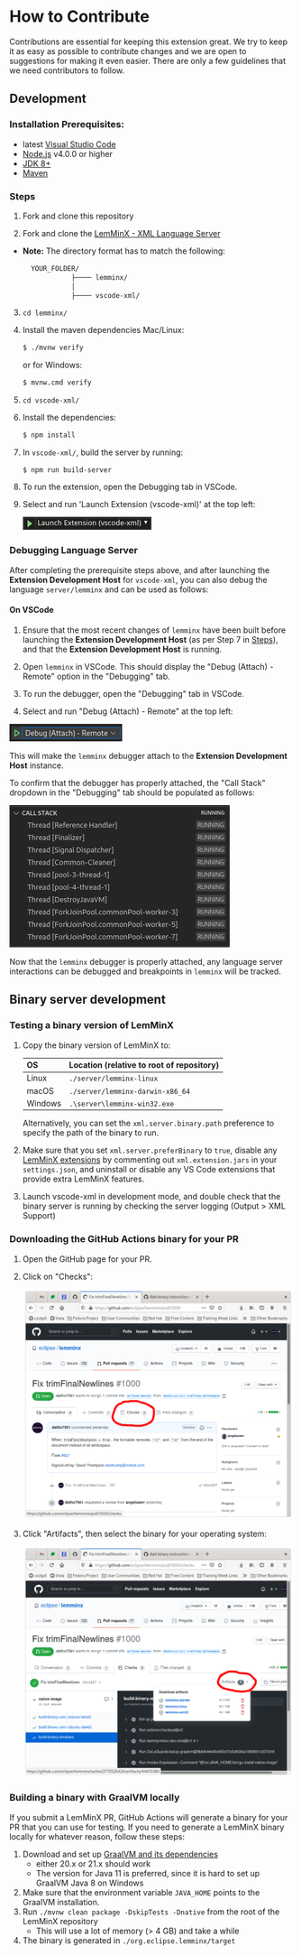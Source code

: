 # How to Contribute

Contributions are essential for keeping this extension great. We try to keep it as easy as possible to contribute changes and we are open to suggestions for making it even easier. There are only a few guidelines that we need contributors to follow.

## Development

### Installation Prerequisites:

  * latest [Visual Studio Code](https://code.visualstudio.com/)
  * [Node.js](https://nodejs.org/) v4.0.0 or higher
  * [JDK 8+](http://www.oracle.com/technetwork/java/javase/downloads/index.html)
  * [Maven](https://maven.apache.org/)

### Steps
1. Fork and clone this repository

2. Fork and clone the [LemMinX - XML Language Server ](https://github.com/eclipse/lemminx)

* **Note:** The directory format has to match the following:

  ```
    YOUR_FOLDER/
              ├──── lemminx/
              │
              ├──── vscode-xml/
  ```

3. `cd lemminx/`

4. Install the maven dependencies Mac/Linux:
	```bash
	$ ./mvnw verify
	```
	or for Windows:
	```bash
	$ mvnw.cmd verify
	```


5. `cd vscode-xml/`

6. Install the dependencies:
	```bash
	$ npm install
	```

7. In `vscode-xml/`, build the server by running:

	```bash
	$ npm run build-server
	```

8. To run the extension, open the Debugging tab in VSCode.
9. Select and run 'Launch Extension (vscode-xml)' at the top left:

    ![ Launch Extension ](./images/LaunchExtension.png)

### Debugging Language Server

After completing the prerequisite steps above, and after launching the **Extension Development Host** for `vscode-xml`, you can also debug the language `server/lemminx` and can be used as follows:

#### On VSCode

1. Ensure that the most recent changes of `lemminx` have been built before launching the **Extension Development Host** (as per Step 7 in [Steps](#Steps)), and that the **Extension Development Host** is running.

2. Open `lemminx` in VSCode. This should display the "Debug (Attach) - Remote" option in the "Debugging" tab.

3. To run the debugger, open the "Debugging" tab in VSCode.

4. Select and run "Debug (Attach) - Remote" at the top left:

  ![Debug Attach Remote](./images/DebugAttachRemote.png)

  This will make the `lemminx` debugger attach to the **Extension Development Host** instance.

  To confirm that the debugger has properly attached, the "Call Stack" dropdown in the "Debugging" tab should be populated as follows:

  ![Debug Menu Call Stack](./images/DebugMenuCallStack.png)

Now that the `lemminx` debugger is properly attached, any language server interactions can be debugged and breakpoints in `lemminx` will be tracked.

## Binary server development

### Testing a binary version of LemMinX

1. Copy the binary version of LemMinX to:

   | OS | Location (relative to root of repository) |
   | --- | --- |
   | Linux | `./server/lemminx-linux` |
   | macOS | `./server/lemminx-darwin-x86_64` |
   | Windows | `.\server\lemminx-win32.exe` |

   Alternatively, you can set the `xml.server.binary.path` preference to specify the path of the binary to run.

2. Make sure that you set `xml.server.preferBinary` to `true`,
disable any [LemMinX extensions](./docs/Extensions.md)
by commenting out `xml.extension.jars` in your `settings.json`,
and uninstall or disable any VS Code extensions that provide extra LemMinX features.

3. Launch vscode-xml in development mode, and double check that the binary server is running by checking the server logging (Output > XML Support)

### Downloading the GitHub Actions binary for your PR

1. Open the GitHub page for your PR.

2. Click on "Checks":

   ![](./images/DownloadBinaryChecks.png)

3. Click "Artifacts", then select the binary for your operating system:

   ![](./images/DownloadBinaryArtifacts.png)

### Building a binary with GraalVM locally

If you submit a LemMinX PR, GitHub Actions will generate a binary for your PR that you can use for testing.
If you need to generate a LemMinX binary locally for whatever reason, follow these steps:

1. Download and set up [GraalVM and its dependencies](https://www.graalvm.org/docs/getting-started/)
    * either 20.x or 21.x should work
    * The version for Java 11 is preferred, since it is hard to set up GraalVM Java 8 on Windows
2. Make sure that the environment variable `JAVA_HOME` points to the GraalVM installation.
3. Run `./mvnw clean package -DskipTests -Dnative` from the root of the LemMinX repository
    * This will use a lot of memory (> 4 GB) and take a while
4. The binary is generated in `./org.eclipse.lemminx/target`
